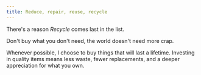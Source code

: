 ```yaml
---
title: Reduce, repair, reuse, recycle
---
```


There's a reason _Recycle_ comes last in the list.

Don't buy what you don't need, the world doesn't need more crap.

Whenever possible, I choose to buy things that will last a lifetime. Investing in quality items means less waste, fewer replacements, and a deeper appreciation for what you own.